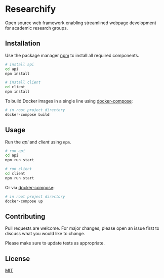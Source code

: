 # Researchify

Open source web framework enabling streamlined webpage development for academic research groups.

## Installation

Use the package manager [npm](https://www.npmjs.com/get-npm) to install all required components.

```bash
# install api
cd api
npm install

# install client
cd client
npm install
```
To build Docker images in a single line using [docker-compose](https://docs.docker.com/compose/reference/build/):
```bash
# in root project directory
docker-compose build
```

## Usage
Run the *api* and *client* using `npm`.
```bash
# run api
cd api
npm run start

# run client
cd client
npm run start
```
Or via [docker-compose](https://docs.docker.com/compose/reference/build/):
```bash
# in root project directory
docker-compose up
```

## Contributing
Pull requests are welcome. For major changes, please open an issue first to discuss what you would like to change.

Please make sure to update tests as appropriate.

## License
[MIT](https://choosealicense.com/licenses/mit/)